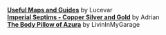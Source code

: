 [**Useful Maps and Guides**](https://www.nexusmods.com/morrowind/mods/51278) by Lucevar  
[**Imperial Septims - Copper Silver and Gold**](https://www.nexusmods.com/morrowind/mods/51575) by Adrian  
[**The Body Pillow of Azura**](https://www.nexusmods.com/morrowind/mods/51669) by LivinInMyGarage  